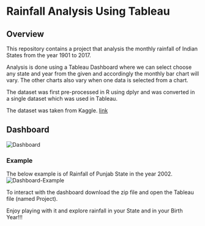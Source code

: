 <h1 id="rainfall-analysis-using-tableau">Rainfall Analysis Using Tableau</h1>
<h2 id="overview">Overview</h2>
<p>This repository contains a project that analysis the monthly rainfall of Indian States from the year 1901 to 2017.</p>
<p>Analysis is done using a Tableau Dashboard where we can select choose any state and year from the given and accordingly the monthly bar chart will vary. The other charts also vary when one data is selected from a chart.</p>
<p>The dataset was first pre-processed in R using dplyr and was converted in a single dataset which was used in Tableau.</p>
<p>The dataset was taken from Kaggle. <a href="https://www.kaggle.com/datasets/ayushv322/indian-states-monthly-rainfall-from-1901-to-2017">link</a></p>
<h2 id="dashboard">Dashboard</h2>
<p><img src="https://drive.google.com/file/d/1EB9Pu7TQwo5fIzD05oVc_exbdXZbNyC_/view?usp=drive_link" alt="Dashboard"></p>
<h3 id="example">Example</h3>
<p>The below example is of Rainfall of Punjab State in the year 2002.
<img src="https://drive.google.com/file/d/1ipmBr_LYfKe2WCSKtFRWL1pCKv0pHEfr/view?usp=drive_link" alt="Dashboard-Example"></p>


To interact with the dashboard download the zip file and open the Tableau file (named Project).

Enjoy playing with it and explore rainfall in your State and in your Birth Year!!!

